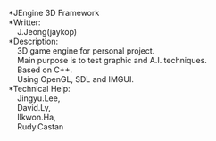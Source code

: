 *JEngine 3D Framework  
*Writter:  
&nbsp;&nbsp;&nbsp;&nbsp;J.Jeong(jaykop)  
*Description:  
&nbsp;&nbsp;&nbsp;&nbsp;3D game engine for personal project.  
&nbsp;&nbsp;&nbsp;&nbsp;Main purpose is to test graphic and A.I. techniques.  
&nbsp;&nbsp;&nbsp;&nbsp;Based on C++.  
&nbsp;&nbsp;&nbsp;&nbsp;Using OpenGL, SDL and IMGUI.  
*Technical Help:  
&nbsp;&nbsp;&nbsp;&nbsp;Jingyu.Lee,  
&nbsp;&nbsp;&nbsp;&nbsp;David.Ly,  
&nbsp;&nbsp;&nbsp;&nbsp;Ilkwon.Ha,  
&nbsp;&nbsp;&nbsp;&nbsp;Rudy.Castan  

